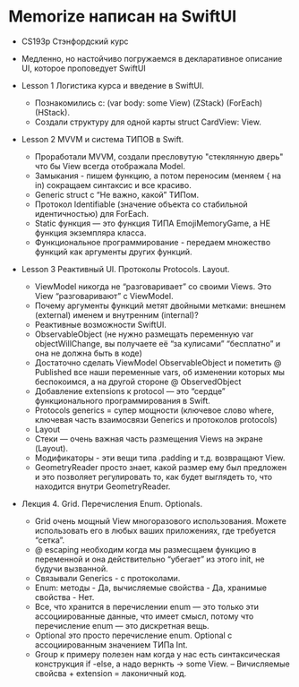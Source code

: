 # Memorize написан на SwiftUI
 - CS193p Стэнфордский курс
 - Медленно, но настойчиво погружаемся в декларативное описание UI, которое проповедует SwiftUI

- Lesson 1 Логистика курса и введение в SwiftUI.
    - Познакомились c: (var body: some View) (ZStack) (ForEach) (HStack).
    - Создали структуру для одной карты struct CardView: View.

- Lesson 2 MVVM и система ТИПОВ в Swift.
    - Проработали MVVM, создали пресловутую "стеклянную дверь" что бы View всегда отображала Model.
    - Замыкания - пишем функцию, а потом переносим (меняем { на in) сокращаем синтаксис и все красиво.
    - Generic struct с “Не важно, какой” ТИПом.
    - Протокол Identifiable (значение объекта со стабильной идентичностью) для ForEach.
    - Static функция — это функция ТИПА EmojiMemoryGame, а НЕ функция экземпляра класса.
    - Функциональное программирование - передаем множество функций как аргументы других функций.

- Lesson 3 Реактивный UI. Протоколы Protocols.  Layout.
    - ViewModel никогда не “разговаривает” со своими Views. Это View “разговаривают” с ViewModel.
    - Почему аргументы функций метят двойными метками: внешнем (external) именем и внутренним (internal)?
    - Реактивные возможности SwiftUI.
    - ObservableObject (не нужно размещать переменную var objectWillChange, вы получаете её  “за кулисами” “бесплатно” и она не должна быть в коде)
    - Достаточно сделать ViewModel ObservableObject и пометить @ Published все наши переменные vars, об изменении которых мы беспокоимся, а на другой стороне @ ObservedObject
    - Добавление extensions к protocol — это “сердце” функционального программирования в Swift.
    - Protocols generics = супер мощности (ключевое слово where, ключевая часть взаимосвязи Generics и протоколов protocols)
    - Layout
    - Стеки — очень важная часть размещения Views на экране (Layout).
    - Модификаторы - эти вещи типа .padding и т.д. возвращают View.
    - GeometryReader просто знает, какой размер ему был предложен и это позволяет регулировать то, как будет выглядеть то, что находится внутри GeometryReader.
- Лекция 4.  Grid. Перечисления Enum. Optionals.
	- Grid очень мощный View многоразового использования. Можете использовать его в любых ваших приложениях, где требуется “сетка”.
	- @ escaping необходим когда мы размесщаем функцию в переменной и она действительно “убегает” из этого init, не будучи вызванной.
	- Связывали Generics - с протоколами.
	- Enum: методы - Да, вычисляемые свойства - Да, хранимые свойства - Нет.
	- Все, что хранится в перечислении enum — это только эти ассоциированные данные, что имеет смысл, потому что перечисление enum — это дискретная вещь.
	- Optional это просто перечисление enum.  Optional<Int> с ассоциированным значением ТИПа Int.
	- Group к примеру полезен нам когда у нас есть синтаксическая конструкция if -else, а надо вернкть -> some View.
	– Вичисляемые свойсва + extension = лаконичный код.
